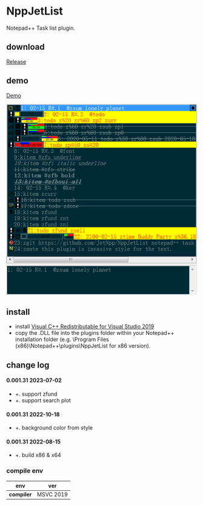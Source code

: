 ﻿# NppJetList
Notepad++ Task list plugin.

## download

[Release](https://github.com/JetNpp/NppJetList/tree/master/bin "Release")

## demo

[Demo](https://github.com/JetNpp/NppJetList/tree/master/doc/demo.cs "Demo")

![Snap](./doc/snap/notepad++.tasklist.png "preview")

## install
- install [Visual C++ Redistributable for Visual Studio 2019](https://learn.microsoft.com/en-us/cpp/windows/latest-supported-vc-redist?view=msvc-170)
- copy the .DLL file into the plugins folder within your Notepad++ installation folder (e.g. \Program Files (x86)\Notepad++\plugins\NppJetList for x86 version).

## change log
#### 0.001.31 2023-07-02
- +. support zfund
- +. support search plot

#### 0.001.31 2022-10-18
- +. background color from style

#### 0.001.31 2022-08-15
- +. build x86 & x64

### compile env
|env   | ver|
| - | - |
|__compiler__|MSVC 2019|
